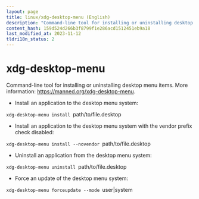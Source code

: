 ```yaml
---
layout: page
title: linux/xdg-desktop-menu (English)
description: "Command-line tool for installing or uninstalling desktop menu items."
content_hash: 159d524d266b3f8799f1e286acd1512451eb9a18
last_modified_at: 2023-11-12
tldri18n_status: 2
---
```

# xdg-desktop-menu

Command-line tool for installing or uninstalling desktop menu items.
More information: <https://manned.org/xdg-desktop-menu>.

- Install an application to the desktop menu system:

`xdg-desktop-menu install `<span class="tldr-var badge badge-pill bg-dark-lm bg-white-dm text-white-lm text-dark-dm font-weight-bold">path/to/file.desktop</span>

- Install an application to the desktop menu system with the vendor prefix check disabled:

`xdg-desktop-menu install --novendor `<span class="tldr-var badge badge-pill bg-dark-lm bg-white-dm text-white-lm text-dark-dm font-weight-bold">path/to/file.desktop</span>

- Uninstall an application from the desktop menu system:

`xdg-desktop-menu uninstall `<span class="tldr-var badge badge-pill bg-dark-lm bg-white-dm text-white-lm text-dark-dm font-weight-bold">path/to/file.desktop</span>

- Force an update of the desktop menu system:

`xdg-desktop-menu forceupdate --mode `<span class="tldr-var badge badge-pill bg-dark-lm bg-white-dm text-white-lm text-dark-dm font-weight-bold">user|system</span>
